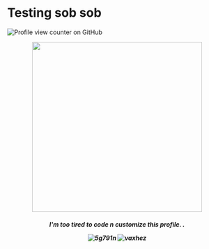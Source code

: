# Testing sob sob
![Profile view counter on GitHub](https://komarev.com/ghpvc/?username=Monarchtry&color=5f1212&style=plastic&label=GUEST+OF+THE+BAOQING'S+WORKSHOP)
<p align="center">
<img src="https://cdn.donmai.us/sample/ce/e9/__ouro_kronii_hololive_and_1_more_drawn_by_ddolbang__sample-cee98f98c9700f27312654093937176e.jpg" width="390" height="390">
<h5 align="center">
I'm too tired to code n customize this profile. .

![5g791n](https://github.com/user-attachments/assets/b1d72ca2-de5e-4a17-8f8a-ac93b70a5c87) ![vaxhez](https://github.com/user-attachments/assets/3f155d2d-e8d1-48c4-8d6b-78037e5a5764)
